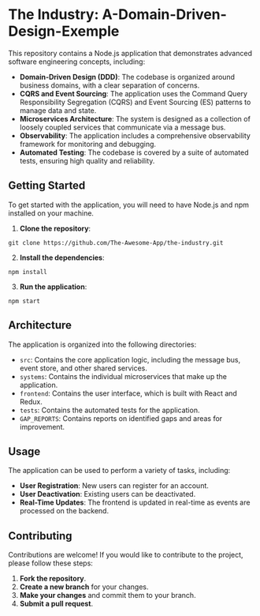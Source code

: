 # The Industry: A-Domain-Driven-Design-Exemple

This repository contains a Node.js application that demonstrates advanced software engineering concepts, including:

- **Domain-Driven Design (DDD)**: The codebase is organized around business domains, with a clear separation of concerns.
- **CQRS and Event Sourcing**: The application uses the Command Query Responsibility Segregation (CQRS) and Event Sourcing (ES) patterns to manage data and state.
- **Microservices Architecture**: The system is designed as a collection of loosely coupled services that communicate via a message bus.
- **Observability**: The application includes a comprehensive observability framework for monitoring and debugging.
- **Automated Testing**: The codebase is covered by a suite of automated tests, ensuring high quality and reliability.

## Getting Started

To get started with the application, you will need to have Node.js and npm installed on your machine.

1. **Clone the repository**:

```
git clone https://github.com/The-Awesome-App/the-industry.git
```

2. **Install the dependencies**:

```
npm install
```

3. **Run the application**:

```
npm start
```

## Architecture

The application is organized into the following directories:

- `src`: Contains the core application logic, including the message bus, event store, and other shared services.
- `systems`: Contains the individual microservices that make up the application.
- `frontend`: Contains the user interface, which is built with React and Redux.
- `tests`: Contains the automated tests for the application.
- `GAP_REPORTS`: Contains reports on identified gaps and areas for improvement.

## Usage

The application can be used to perform a variety of tasks, including:

- **User Registration**: New users can register for an account.
- **User Deactivation**: Existing users can be deactivated.
- **Real-Time Updates**: The frontend is updated in real-time as events are processed on the backend.

## Contributing

Contributions are welcome! If you would like to contribute to the project, please follow these steps:

1. **Fork the repository**.
2. **Create a new branch** for your changes.
3. **Make your changes** and commit them to your branch.
4. **Submit a pull request**.
